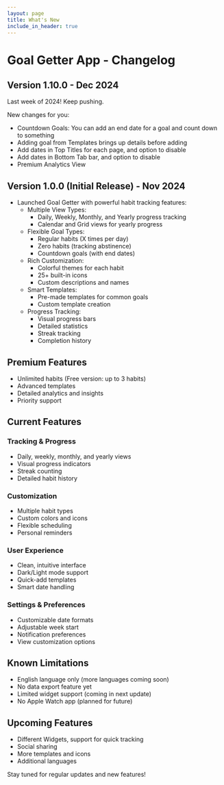 ```yaml
---
layout: page
title: What's New
include_in_header: true
---
```


# Goal Getter App - Changelog

## Version 1.10.0 - Dec 2024
Last week of 2024! Keep pushing.

New changes for you:
- Countdown Goals: You can add an end date for a goal and count down to something
- Adding goal from Templates brings up details before adding
- Add dates in Top Titles for each page, and option to disable
- Add dates in Bottom Tab bar, and option to disable
- Premium Analytics View


## Version 1.0.0 (Initial Release) - Nov 2024
- Launched Goal Getter with powerful habit tracking features:
  - Multiple View Types:
    - Daily, Weekly, Monthly, and Yearly progress tracking
    - Calendar and Grid views for yearly progress
  - Flexible Goal Types:
    - Regular habits (X times per day)
    - Zero habits (tracking abstinence)
    - Countdown goals (with end dates)
  - Rich Customization:
    - Colorful themes for each habit
    - 25+ built-in icons
    - Custom descriptions and names
  - Smart Templates:
    - Pre-made templates for common goals
    - Custom template creation
  - Progress Tracking:
    - Visual progress bars
    - Detailed statistics
    - Streak tracking
    - Completion history

## Premium Features
- Unlimited habits (Free version: up to 3 habits)
- Advanced templates
- Detailed analytics and insights
- Priority support

## Current Features
### Tracking & Progress
- Daily, weekly, monthly, and yearly views
- Visual progress indicators
- Streak counting
- Detailed habit history

### Customization
- Multiple habit types
- Custom colors and icons
- Flexible scheduling
- Personal reminders

### User Experience
- Clean, intuitive interface
- Dark/Light mode support
- Quick-add templates
- Smart date handling

### Settings & Preferences
- Customizable date formats
- Adjustable week start
- Notification preferences
- View customization options

## Known Limitations
- English language only (more languages coming soon)
- No data export feature yet
- Limited widget support (coming in next update)
- No Apple Watch app (planned for future)

## Upcoming Features
- Different Widgets, support for quick tracking
- Social sharing
- More templates and icons
- Additional languages

Stay tuned for regular updates and new features!
